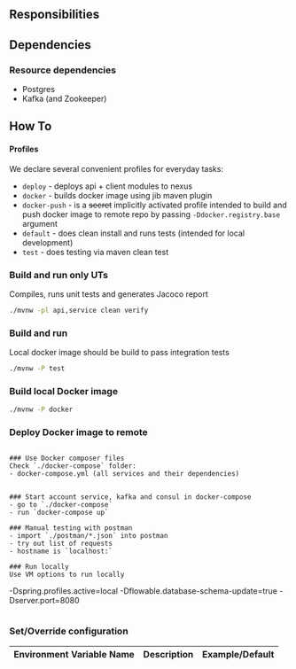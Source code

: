 ## Responsibilities

## Dependencies

### Resource dependencies
- Postgres
- Kafka (and Zookeeper)


## How To

#### Profiles
We declare several convenient profiles for everyday tasks:
* `deploy` - deploys api + client modules to nexus
* `docker` - builds docker image using jib maven plugin
*  `docker-push` - is a ~~secret~~ implicitly activated profile intended to build and push docker image to remote repo by passing `-Ddocker.registry.base` argument
* `default` - does clean install and runs tests (intended for local development)
* `test` - does testing via maven clean test

### Build and run only UTs
Compiles, runs unit tests and generates Jacoco report
```bash
./mvnw -pl api,service clean verify
```

### Build and run
Local docker image should be build to pass integration tests
```bash
./mvnw -P test
```

### Build local Docker image
```bash
./mvnw -P docker
```

### Deploy Docker image to remote
```bash

```
```
### Use Docker composer files
Check `./docker-compose` folder:
- docker-compose.yml (all services and their dependencies)
 

### Start account service, kafka and consul in docker-compose
- go to `./docker-compose`
- run `docker-compose up`

### Manual testing with postman
- import `./postman/*.json` into postman
- try out list of requests
- hostname is `localhost:`

### Run locally
Use VM options to run locally

```
-Dspring.profiles.active=local
-Dflowable.database-schema-update=true
-Dserver.port=8080

```
```

### Set/Override configuration
| Environment Variable Name | Description | Example/Default |
| --------- | ----------- | --------------- |

